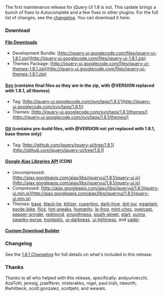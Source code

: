 The first maintenance release for jQuery UI 1.8 is out. This update
brings a bunch of fixes to Autocomplete and a few fixes to other
plugins. For the full list of changes, see the
[changelog](http://jqueryui.com/docs/Changelog/1.8.1). You can download
it here:

### Download

#### [File Downloads](http://code.google.com/p/jquery-ui/downloads/list)

-   Development Bundle:
    [http://jquery-ui.googlecode.com/files/jquery-ui-1.8.1.zip](http://jquery-ui.googlecode.com/files/jquery-ui-1.8.1.zip)
-   Themes Package:
    [http://jquery-ui.googlecode.com/files/jquery-ui-themes-1.8.1.zip](http://jquery-ui.googlecode.com/files/jquery-ui-themes-1.8.1.zip)

#### [Svn](http://code.google.com/p/jquery-ui/source/checkout) (contains final files as they are in the zip, with @VERSION replaced with 1.8.1, all themes)

-   Tag:
    [http://jquery-ui.googlecode.com/svn/tags/1.8.1/](http://jquery-ui.googlecode.com/svn/tags/1.8.1/)
-   Themes:
    [http://jquery-ui.googlecode.com/svn/tags/1.8.1/themes/](http://jquery-ui.googlecode.com/svn/tags/1.8.1/themes/)

#### [Git](http://github.com/jquery/jquery-ui/) (contains pre-build files, with @VERSION not yet replaced with 1.8.1, base theme only)

-   Tag:
    [http://github.com/jquery/jquery-ui/tree/1.8.1](http://github.com/jquery/jquery-ui/tree/1.8.1)

#### [Google Ajax Libraries API](http://code.google.com/apis/ajaxlibs/documentation/index.html#jqueryUI) (CDN)

-   Uncompressed:
    [http://ajax.googleapis.com/ajax/libs/jqueryui/1.8.1/jquery-ui.js](http://ajax.googleapis.com/ajax/libs/jqueryui/1.8.1/jquery-ui.js)
-   Compressed:
    [http://ajax.googleapis.com/ajax/libs/jqueryui/1.8.1/jquery-ui.min.js](http://ajax.googleapis.com/ajax/libs/jqueryui/1.8.1/jquery-ui.min.js)
-   Themes:
    [base](http://ajax.googleapis.com/ajax/libs/jqueryui/1.8.1/themes/base/jquery-ui.css),
    [black-tie](http://ajax.googleapis.com/ajax/libs/jqueryui/1.8.1/themes/black-tie/jquery-ui.css),
    [blitzer](http://ajax.googleapis.com/ajax/libs/jqueryui/1.8.1/themes/blitzer/jquery-ui.css),
    [cupertino](http://ajax.googleapis.com/ajax/libs/jqueryui/1.8.1/themes/cupertino/jquery-ui.css),
    [dark-hive](http://ajax.googleapis.com/ajax/libs/jqueryui/1.8.1/themes/dark-hive/jquery-ui.css),
    [dot-luv](http://ajax.googleapis.com/ajax/libs/jqueryui/1.8.1/themes/dot-luv/jquery-ui.css),
    [eggplant](http://ajax.googleapis.com/ajax/libs/jqueryui/1.8.1/themes/eggplant/jquery-ui.css),
    [excite-bike](http://ajax.googleapis.com/ajax/libs/jqueryui/1.8.1/themes/excite-bike/jquery-ui.css),
    [flick](http://ajax.googleapis.com/ajax/libs/jqueryui/1.8.1/themes/flick/jquery-ui.css),
    [hot-sneaks](http://ajax.googleapis.com/ajax/libs/jqueryui/1.8.1/themes/hot-sneaks/jquery-ui.css),
    [humanity](http://ajax.googleapis.com/ajax/libs/jqueryui/1.8.1/themes/humanity/jquery-ui.css),
    [le-frog](http://ajax.googleapis.com/ajax/libs/jqueryui/1.8.1/themes/le-frog/jquery-ui.css),
    [mint-choc](http://ajax.googleapis.com/ajax/libs/jqueryui/1.8.1/themes/mint-choc/jquery-ui.css),
    [overcast](http://ajax.googleapis.com/ajax/libs/jqueryui/1.8.1/themes/overcast/jquery-ui.css),
    [pepper-grinder](http://ajax.googleapis.com/ajax/libs/jqueryui/1.8.1/themes/pepper-grinder/jquery-ui.css),
    [redmond](http://ajax.googleapis.com/ajax/libs/jqueryui/1.8.1/themes/redmond/jquery-ui.css),
    [smoothness](http://ajax.googleapis.com/ajax/libs/jqueryui/1.8.1/themes/smoothness/jquery-ui.css),
    [south-street](http://ajax.googleapis.com/ajax/libs/jqueryui/1.8.1/themes/south-street/jquery-ui.css),
    [start](http://ajax.googleapis.com/ajax/libs/jqueryui/1.8.1/themes/start/jquery-ui.css),
    [sunny](http://ajax.googleapis.com/ajax/libs/jqueryui/1.8.1/themes/sunny/jquery-ui.css),
    [swanky-purse](http://ajax.googleapis.com/ajax/libs/jqueryui/1.8.1/themes/swanky-purse/jquery-ui.css),
    [trontastic](http://ajax.googleapis.com/ajax/libs/jqueryui/1.8.1/themes/trontastic/jquery-ui.css),
    [ui-darkness](http://ajax.googleapis.com/ajax/libs/jqueryui/1.8.1/themes/ui-darkness/jquery-ui.css),
    [ui-lightness](http://ajax.googleapis.com/ajax/libs/jqueryui/1.8.1/themes/ui-lightness/jquery-ui.css),
    and
    [vader](http://ajax.googleapis.com/ajax/libs/jqueryui/1.8.1/themes/vader/jquery-ui.css).

#### [Custom Download Builder](http://jqueryui.com/download)

### Changelog

See the [1.8.1 Changelog](http://jqueryui.com/docs/Changelog/1.8.1) for
full details on what's included in this release.

### Thanks

Thanks to all who helped with this release, specifically: andyurivecchi,
AzaToth, jeresig, jzaefferer, misterakko, nigel, paul.irish, rdworth,
Rwhitbeck, scott.gonzalez, scottjehl, and wewals.
